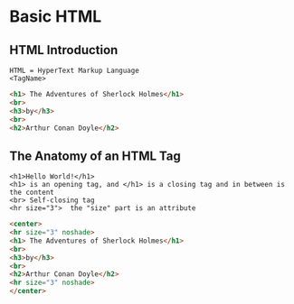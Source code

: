 # Basic HTML

## HTML Introduction
```
HTML = HyperText Markup Language
<TagName>
```
```html
<h1> The Adventures of Sherlock Holmes</h1>
<br>
<h3>by</h3> 
<br>
<h2>Arthur Conan Doyle</h2>
```

## The Anatomy of an HTML Tag
```
<h1>Hello World!</h1>
<h1> is an opening tag, and </h1> is a closing tag and in between is the content
<br> Self-closing tag
<hr size="3">  the "size" part is an attribute
```
```html
<center>
<hr size="3" noshade>
<h1> The Adventures of Sherlock Holmes</h1>
<br>
<h3>by</h3> 
<br>
<h2>Arthur Conan Doyle</h2>
<hr size="3" noshade>
</center>
```
